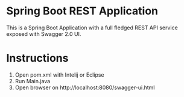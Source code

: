 # Spring Boot REST Application
This is a Spring Boot Application with a full fledged REST API service exposed with Swagger 2.0 UI.

# Instructions
1. Open pom.xml with Intelij or Eclipse
2. Run Main.java
3. Open browser on http://localhost:8080/swagger-ui.html
